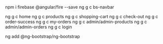 npm i firebase @angular/fire --save
ng g c bs-navbar

ng g c home
ng g c products
ng g c shopping-cart
ng g c check-out
ng g c order-success
ng g c my-orders
ng g c admin/admin-products
ng g c admin/admin-orders
ng g c login


ng add @ng-bootstrap/ng-bootstrap